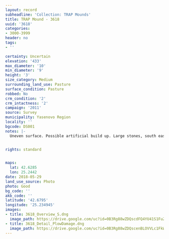 ```yaml
---
layout: record
subheadline: 'Collection: TRAP Mounds'
title: TRAP Mound - 3618
uuid: '3618'
categories:
- 3000-3999
header: no
tags:
- ''

certainty: Uncertain
elevation: '433'
max_diameter: '10'
min_diameter: '9'
height: '3'
size_category: Medium
surrounding_land_use: Pasture
surface_condition: Pasture
robbed: No
crm_condition: '2'
crm_intactness: '2'
campaign: '2011'
source: Survey
municipality: Yasenovo Region
locality: ''
bgcode: DS001
notes: |-
  Uneven surface. Possible artificial build up. Large stones, south east side cut away. No obvious robbers trench. Unusually steep.


rights: standard


maps:
  lat: 42.6285
  lon: 25.2442
date: 2018-05-29
land_use_source: Photo
photo: Good
bg_code: ''
akb_code: ''
latitude: '42.6795'
longitude: '25.234945'
images:
- title: 3618_Overview_S.dng
  image_path: https://drive.google.com/uc?id=0B3Rg88wZDQscdFQ4YU41S1FuZW8
- title: 3618_Detail_PlowDamage.dng
  image_path: https://drive.google.com/uc?id=0B3Rg88wZDQscenBLOVVLc1FkWDA
---
```

